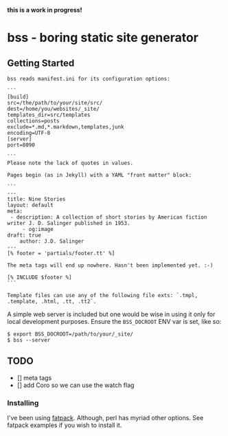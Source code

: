 **this is a work in progress!**

# bss - boring static site generator

## Getting Started

	bss reads manifest.ini for its configuration options:

	```
	[build]
	src=/the/path/to/your/site/src/
	dest=/home/you/websites/_site/
	templates_dir=src/templates
	collections=posts
	exclude=*.md,*.markdown,templates,junk
	encoding=UTF-8
	[server]
	port=8090

	```
	Please note the lack of quotes in values.

	Pages begin (as in Jekyll) with a YAML "front matter" block:  

	```
	---
	title: Nine Stories
	layout: default 
	meta:
	 - description: A collection of short stories by American fiction writer J. D. Salinger published in 1953. 
         - og:image
	draft: true
        author: J.D. Salinger 
	---
	[% footer = 'partials/footer.tt' %]

	The meta tags will end up nowhere. Hasn't been implemented yet. :-)

	[% INCLUDE $footer %]
	```

	Template files can use any of the following file exts: `.tmpl, .template, .html, .tt, .tt2`.

A simple web server is included but one would be wise in using it only for local development purposes.
Ensure the `BSS_DOCROOT` ENV var is set, like so:

```
$ export BSS_DOCROOT=/path/to/your/_site/ 
$ bss --server
```

## TODO
- [] meta tags
- [] add Coro so we can use the watch flag 

### Installing

I've been using [fatpack](https://metacpan.org/pod/distribution/App-FatPacker/bin/fatpack). Although, perl has myriad other options. 
See fatpack examples if you wish to install it.
